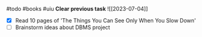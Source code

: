 #todo #books #uiu 
**Clear previous task**
![[2023-07-04]] 

- [x] Read 10 pages of 'The Things You Can See Only When You Slow Down'
- [ ] Brainstorm ideas about DBMS project